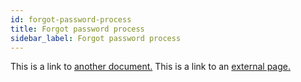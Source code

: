 ```yaml
---
id: forgot-password-process
title: Forgot password process
sidebar_label: Forgot password process
---
```


This is a link to [another document.](doc3.md)
This is a link to an [external page.](http://www.example.com)
